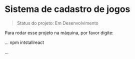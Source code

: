 <h1> Sistema de cadastro de jogos </h1>

> Status do projeto: Em Desenvolvimento

Para rodar esse projeto na máquina, por favor digite: 

...
npm intstallreact

...
